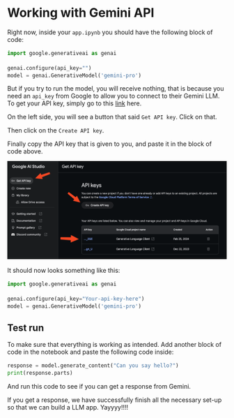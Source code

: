 # Working with Gemini API

Right now, inside your `app.ipynb` you should have the following block of code:

```py
import google.generativeai as genai

genai.configure(api_key="")
model = genai.GenerativeModel('gemini-pro')
```

But if you try to run the model, you will receive nothing, that is because you need an `api_key` from Google to allow you to connect to their Gemini LLM. To get your API key, simply go to this [link](https://aistudio.google.com/app) here.

On the left side, you will see a button that said `Get API key`. Click on that.

Then click on the `Create API key`.

Finally copy the API key that is given to you, and paste it in the block of code above.

![gemini dashboard](../img/gemini.png)

It should now looks something like this:

```py
import google.generativeai as genai

genai.configure(api_key="Your-api-key-here")
model = genai.GenerativeModel('gemini-pro')
```

## Test run

To make sure that everything is working as intended. Add another block of code in the notebook and paste the following code inside:

```py
response = model.generate_content("Can you say hello?")
print(response.parts)
```

And run this code to see if you can get a response from Gemini.

If you get a response, we have successfully finish all the necessary set-up so that we can build a LLM app. Yayyyy!!!!
